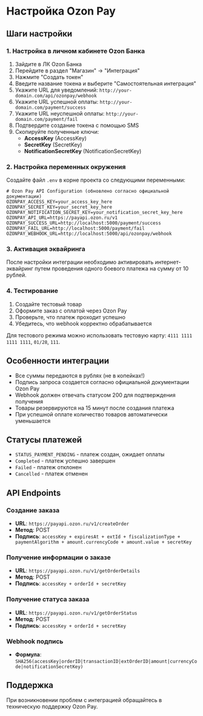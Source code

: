 # Настройка Ozon Pay

## Шаги настройки

### 1. Настройка в личном кабинете Ozon Банка

1. Зайдите в ЛК Ozon Банка
2. Перейдите в раздел "Магазин" → "Интеграция"
3. Нажмите "Создать токен"
4. Введите название токена и выберите "Самостоятельная интеграция"
5. Укажите URL для уведомлений: `http://your-domain.com/api/ozonpay/webhook`
6. Укажите URL успешной оплаты: `http://your-domain.com/payment/success`
7. Укажите URL неуспешной оплаты: `http://your-domain.com/payment/fail`
8. Подтвердите создание токена с помощью SMS
9. Скопируйте полученные ключи:
   - **AccessKey** (AccessKey)
   - **SecretKey** (SecretKey)
   - **NotificationSecretKey** (NotificationSecretKey)

### 2. Настройка переменных окружения

Создайте файл `.env` в корне проекта со следующими переменными:

```env
# Ozon Pay API Configuration (обновлено согласно официальной документации)
OZONPAY_ACCESS_KEY=your_access_key_here
OZONPAY_SECRET_KEY=your_secret_key_here
OZONPAY_NOTIFICATION_SECRET_KEY=your_notification_secret_key_here
OZONPAY_API_URL=https://payapi.ozon.ru/v1
OZONPAY_SUCCESS_URL=http://localhost:5000/payment/success
OZONPAY_FAIL_URL=http://localhost:5000/payment/fail
OZONPAY_WEBHOOK_URL=http://localhost:5000/api/ozonpay/webhook
```

### 3. Активация эквайринга

После настройки интеграции необходимо активировать интернет-эквайринг путем проведения одного боевого платежа на сумму от 10 рублей.

### 4. Тестирование

1. Создайте тестовый товар
2. Оформите заказ с оплатой через Ozon Pay
3. Проверьте, что платеж проходит успешно
4. Убедитесь, что webhook корректно обрабатывается

Для тестового режима можно использовать тестовую карту: `4111 1111 1111 1111`, `01/28`, `111`.

## Особенности интеграции

- Все суммы передаются в рублях (не в копейках!)
- Подпись запроса создается согласно официальной документации Ozon Pay
- Webhook должен отвечать статусом 200 для подтверждения получения
- Товары резервируются на 15 минут после создания платежа
- При успешной оплате количество товаров автоматически уменьшается

## Статусы платежей

- `STATUS_PAYMENT_PENDING` - платеж создан, ожидает оплаты
- `Completed` - платеж успешно завершен
- `Failed` - платеж отклонен
- `Cancelled` - платеж отменен

## API Endpoints

### Создание заказа
- **URL**: `https://payapi.ozon.ru/v1/createOrder`
- **Метод**: POST
- **Подпись**: `accessKey + expiresAt + extId + fiscalizationType + paymentAlgorithm + amount.currencyCode + amount.value + secretKey`

### Получение информации о заказе
- **URL**: `https://payapi.ozon.ru/v1/getOrderDetails`
- **Метод**: POST
- **Подпись**: `accessKey + orderId + secretKey`

### Получение статуса заказа
- **URL**: `https://payapi.ozon.ru/v1/getOrderStatus`
- **Метод**: POST
- **Подпись**: `accessKey + orderId + secretKey`

### Webhook подпись
- **Формула**: `SHA256(accessKey|orderID|transactionID|extOrderID|amount|currencyCode|notificationSecretKey)`

## Поддержка

При возникновении проблем с интеграцией обращайтесь в техническую поддержку Ozon Pay. 